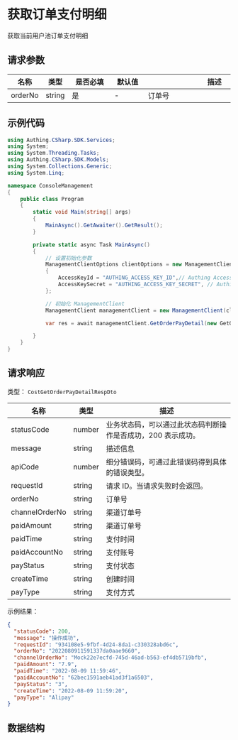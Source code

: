 # 获取订单支付明细

<!--
  警告⚠️：
  不要直接修改该文档，
  https://github.com/Authing/authing-docs-factory
  使用该项目进行生成
-->

<LastUpdated />

获取当前用户池订单支付明细

## 请求参数

| 名称 | 类型 | <div style="width:80px">是否必填</div> | <div style="width:60px">默认值</div> | <div style="width:300px">描述</div> | <div style="width:200px">示例值</div> |
| ---- | ---- | ---- | ---- | ---- | ---- |
 | orderNo | string  | 是 | - | 订单号  | `2022080410062060e26f7fd6b9` |




## 示例代码

```csharp
using Authing.CSharp.SDK.Services;
using System;
using System.Threading.Tasks;
using Authing.CSharp.SDK.Models;
using System.Collections.Generic;
using System.Linq;

namespace ConsoleManagement
{
    public class Program
    {
        static void Main(string[] args)
        {
            MainAsync().GetAwaiter().GetResult();
        }

        private static async Task MainAsync()
        {
            // 设置初始化参数
            ManagementClientOptions clientOptions = new ManagementClientOptions
            {
                AccessKeyId = "AUTHING_ACCESS_KEY_ID",// Authing Access Key ID
                AccessKeySecret = "AUTHING_ACCESS_KEY_SECRET", // Authing Access Key Secret
            };

            // 初始化 ManagementClient
            ManagementClient managementClient = new ManagementClient(clientOptions);

            var res = await managementClient.GetOrderPayDetail(new GetOrderPayDetailDto { OrderNo = "AUTHING_ORDER_NO" });

        }
    }
}
```



  
## 请求响应

类型： `CostGetOrderPayDetailRespDto`

| 名称 | 类型 | 描述 |
| ---- | ---- | ---- |
| statusCode | number | 业务状态码，可以通过此状态码判断操作是否成功，200 表示成功。 |
| message | string | 描述信息 |
| apiCode | number | 细分错误码，可通过此错误码得到具体的错误类型。 |
| requestId | string | 请求 ID。当请求失败时会返回。 |
| orderNo | string | 订单号 |
| channelOrderNo | string | 渠道订单号 |
| paidAmount | string | 渠道订单号 |
| paidTime | string | 支付时间 |
| paidAccountNo | string | 支付账号 |
| payStatus | string | 支付状态 |
| createTime | string | 创建时间 |
| payType | string | 支付方式 |



示例结果：

```json
{
  "statusCode": 200,
  "message": "操作成功",
  "requestId": "934108e5-9fbf-4d24-8da1-c330328abd6c",
  "orderNo": "2022080911591337da0aae9660",
  "channelOrderNo": "Mock22e7ecfd-745d-46ad-b563-ef4db5719bfb",
  "paidAmount": "7.9",
  "paidTime": "2022-08-09 11:59:46",
  "paidAccountNo": "62bec1591aeb41ad3f1a6503",
  "payStatus": "3",
  "createTime": "2022-08-09 11:59:20",
  "payType": "Alipay"
}
```

## 数据结构


